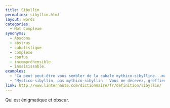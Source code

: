 ```yaml
---
title: Sibyllin
permalink: sibyllin.html
layout: words
categories:
  - Mot Complexe
synonyms:
  - Abscons
  - abstrus
  - cabalistique
  - complexe
  - confus
  - incompréhensible
  - insaisissable.
examples:
  - "Ça peut peut-être vous sembler de la cabale mythico-sibylline...mais ce n'en est pas !"
  - "Mystico-sibyllin, pas mythico-sibyllin ! Vous me décevez, greffier... :-)"
link: http://www.linternaute.com/dictionnaire/fr/definition/sibyllin/
---
```


Qui est énigmatique et obscur.
